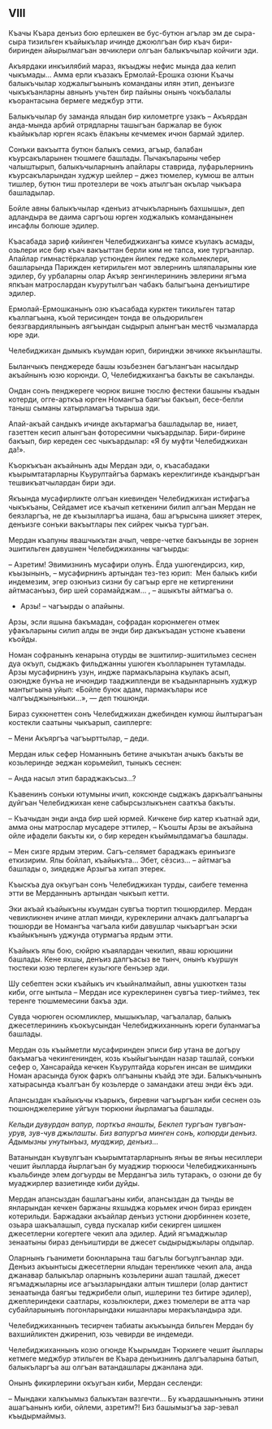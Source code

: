 ## VIII

Къачы Къара денъиз бою ерлешкен ве бус-бутюн агълар эм де сыра-сыра тизильген къайыкълар ичинде джоюлгъан бир къач бири-биринден айырылмагъан эвчиклери олгъан балыкъчылар койчиги эди.

Акъярдаки инкъилябий  мараз, якъыджы нефис мында даа келип чыкъмады…
Амма ерли къазакъ Ермолай-Ерошка озюни Къачы балыкъчылар ходжалыгъынынъ команданы илян этип, денъизге чыкъкъанларны авнынъ учьтен бир пайыны  онынъ чокъбалалы къорантасына бермеге меджбур этти.

Балыкъчылар бу заманда ялыдан бир километрге узакъ – Акъярдан анда-мында арбий отрядларны ташыгъан баржалар ве буюк къайыкълар юрген ясакъ ёлакъны кечмемек ичюн бармай эдилер.

Сонъки вакъытта бутюн балыкъ семиз, агъыр, балабан къурсакъларынен тюшмеге башлады.
Пычакъларыны чебер чалыштырып, балыкъчыларнынъ апайлары ставрида, луфарьлернинъ къурсакъларындан худжур шейлер – джез тюмелер, кумюш ве алтын тишлер, бутюн тиш протезлери ве чокъ атылгъан окълар чыкъара башладылар.

Бойле авны балыкъчылар «денъиз атчыкъларнынъ бахшышы», деп адландыра ве даима саргъош юрген ходжалыкъ команданынен инсафлы болюше эдилер.

Къасабада зариф кийинген Челебиджихангъа кимсе къулакъ асмады, озьлери исе бир къач вакъыттан берли ким не тапса, кие тургъанлар.
Апайлар гимнастёркалар устюнден йипек гедже кольмеклери, башларында Парижден кетирильген мот эвлернинъ шляпаларыны кие эдилер, бу урбаларны олар Акъяр зенгинлерининъ эвлерини ягъма япкъан матрослардан къурутылгъан чабакъ балыгъына денъиштире эдилер.

Ермолай-Ермошканынъ озю къасабада курктен тикильген татар къалпагъына, къой терисинден тонда ве ольдюрильген беязгвардиялынынъ аягъындан сыдырып алынгъан мест6 чызмаларда юре эди.

Челебиджихан дымыкъ къумдан юрип, биринджи эвчикке якъынлашты.

Быланчыкъ пенджереде башы юзьбезнен багълангъан насылдыр акъайнынъ юзю корюнди.
О, Челебиджихангъа бакъты ве сакъланды.

Ондан сонъ пенджереге чюрюк вишне тюслю фестеки башыны къадын котерди, огге-арткъа юрген Номангъа баягъы бакъып, бесе-белли таныш сыманы хатырламагъа тырыша эди.

Апай-акъай сандыкъ ичинде акътармагъа башладылар ве, ниает, газеттен кесип алынгъан фоторесимни чыкъардылар.
Бири-бирине бакъып, бир кереден сес чыкъардылар:
«Я бу муфти Челебиджихан да!».

Къоркъкъан акъайнынъ ады Мердан эди, о, къасабадаки къырымтатарларны Къурултайгъа бармакъ кереклигинде къандыргъан тешвикъатчылардан бири эди.

Якъында мусафирликте олгъан киевинден Челебиджихан истифагъа чыкъкъаны, Сейдамет исе къачып кеткенини билип алгъан Мердан не беязларгъа, не де къызылларгъа ишана, баш агърысына шикяет этерек, денъизге сонъки вакъытлары пек сийрек чыкъа тургъан.

Мердан къапуны явашчыкътан ачып, чевре-четке бакъынды ве зорнен эшитильген давушнен Челебиджиханны чагъырды:

– Азретим!
Эвимизнинъ мусафири олунъ.
Ёлда ушюгендирсиз, кир, къызынынъ, – мусафирнинъ артындан тез-тез юрип:
 Мен балыкъ киби индемезим, эгер озюнъиз сизни бу сагъыр ерге не кетиргенини айтмасанъыз, бир шей сорамайджам… , – ашыкъты айтмагъа о.

- Арзы! – чагъырды о апайыны.

Арзы, эсли яшына бакъмадан, софрадан корюнмеген отмек уфакъларыны силип алды ве энди бир дакъкъадан устюне къавени къойды.

Номан софранынъ кенарына отурды ве эшитилир-эшитильмез сеснен дуа окъуп, сыджакъ фильджанны ушюген къолларынен тутамлады.
Арзы мусафирнинъ узун, индже пармакъларына къулакъ асып, озюндже бунъа не ичюндир тааджипленди ве къадынларнынъ худжур мантыгъына уйып:
«Бойле буюк адам, пармакълары исе чалгъыджынынъки…», — деп тюшюнди.

Бираз сукюнеттен сонъ Челебиджихан джебинден кумюш йылтырагъан костекли саатыны чыкъарып, саиплерге: 

– Мени Акъяргъа чагъырттылар, – деди.

Мердан ильк сефер Номаннынъ бетине ачыкътан ачыкъ бакъты ве козьлеринде эеджан корьмейип, тыныкъ сеснен:

– Анда насыл этип бараджакъсыз...?

Къавенинъ сонъки ютумыны ичип, коксюнде сыджакъ даркъалгъаныны дуйгъан Челебиджихан кене сабырсызлыкънен сааткъа бакъты.

– Къачыдан энди анда бир шей юрмей.
Кичкене бир катер къатнай эди, амма оны матрослар мусадере эттилер, – Къошты Арзы ве акъайына ойле ифадели бакъты ки, о бир кереден къыймылдамагъа башлады.

– Мен сизге ярдым этерим.
Сагъ-селямет бараджакъ еринъизге еткизирим.
Ялы бойлап, къайыкъта…
Эбет, сёзсиз… – айтмагъа башлады о, зиядедже Арзыгъа хитап этерек.

Къыскъа дуа окъугъан сонъ Челебиджихан турды, саибеге теменна этти ве Мерданнынъ артындан чыкъып кетти.

Эки акъай къайыкъны къумдан  сувгъа тюртип тюшюрдилер.
Мердан чевикликнен ичине атлап минди, куреклерини алчакъ далгъаларгъа тюшюрди ве Номангъа чагъала киби давушлар чыкъаргъан эски къайыкънынъ уджунда отурмагъа ярдым этти. 

Къайыкъ ялы бою, сюйрю къаялардан чекилип, яваш юрюшини башлады.
Кене яхшы, денъиз далгъасыз ве тынч, онынъ къуршун тюстеки юзю терлеген кузьгюге бенъзер эди.

Шу себептен эски къайыкъ ич къыйналмайып, авны ушкюткен тазы киби, огге ынтыла – Мердан исе куреклеринен сувгъа тиер-тиймез, тек теренге тюшмемесини бакъа эди.

Сувда чюрюген осюмликлер, мышыкълар, чагъалалар, балыкъ джесетлерининъ къокъусындан Челебиджиханнынъ юреги буланмагъа башлады.

Мердан озь къыйметли мусафиринден эписи бир утана ве догъру бакъмагъа чекингенинден, козь къыйыгъындан назар ташлай, сонъки сефер о, Хансарайда кечкен Къурултайда корьген инсан ве шимдики Номан арасында  буюк фаркъ олгъаныны къайд эте эди.
Балыкъчынынъ хатырасында къалгъан бу козьлерде о замандаки атеш энди ёкъ эди.

Апансыздан къайыкъчы къарыкъ, биревни чагъыргъан киби сеснен озь тюшюнджелерине уйгъун тюркюни йырламагъа башлады.

<var>Кельди дувурдан вапур, порткъа янашты,
Беклеп тургъан тувгъан-урув, зув-чув джылашты.
Биз вапургъа минген сонъ, копюрди денъиз.
Адымызны унутынъыз, муаджир, денъиз...</var>

Ватанындан къувулгъан къырымтатарларнынъ янъы ве янъы несиллери чешит йылларда йырлагъан бу муаджир тюркюси Челебиджиханнынъ къальбинде элем догъурды ве Мердангъа зиль тутаракъ, о озюни де бу муаджирлер вазиетинде киби дуйды.

Мердан апансыздан башлагъаны киби, апансыздан да тынды ве янларындан кечкен баржаны яхшыджа корьмек ичюн бираз еринден котерильди.
Баржадаки акъайлар денъиз устюни дюрбиннен козете, озьара шакъалашып, сувда пускалар киби секирген шишкен джесетлерни когертеге чекип ала эдилер.
Адий ягъмаджылар зенаатыны бираз денъиштирди ве джесет сыдырыджылары  олдылар.

Оларнынъ гъанимети боюнларына таш багълы богъулгъанлар эди.
Денъиз акъынтысы джесетлерни ялыдан теренликке чекип ала, анда джанавар балыкълар оларнынъ козьлерини ашап ташлай, джесет ягъмаджыларны исе агъызларындаки алтын тишлери (олар дантист зенаатында баягъы теджрибели олып, ишлерини тез битире эдилер), джеплериндеки саатлары, козьлюклери, джез тюмелери ве атта чар субайларынынъ погонларындаки нишанлары меракъландыра эди.

Челебиджиханнынъ тесирчен табиаты акъкъында бильген Мердан бу вахшийликтен джиренип, юзь чевирди ве индемеди.

Челебиджиханнынъ козю огюнде Къырымдан Тюркиеге чешит йыллары кетмеге меджбур этильген ве Къара денъизнинъ далгъаларына батып, балыкъларгъа аш олгъан ватандашлары джанлана эди.

Онынъ фикирлерини окъугъан киби, Мердан сесленди:

– Мындаки халкъымыз балыкътан вазгечти…
Бу къардашынънынъ этини ашагъанынъ киби, ойлеми, азретим?!
Биз башымызгъа зар-зевал къыдырмаймыз.